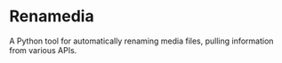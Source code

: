 # Renamedia
A Python tool for automatically renaming media files, pulling information from various APIs.
